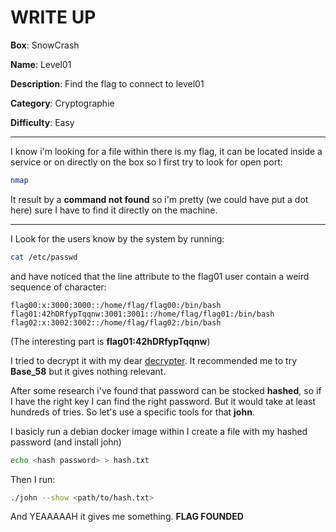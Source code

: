 # WRITE UP

**Box**:            SnowCrash

**Name**:           Level01

**Description**:    Find the flag to connect to level01

**Category**:       Cryptographie

**Difficulty**:     Easy

---

I know i'm looking for a file within there is my flag, it can be located inside a service or on directly on the box so I first try to look for open port:

```bash
nmap
```

It result by a **command not found** so i'm pretty (we could have put a dot here) sure I have to find it directly on the machine.

---

I Look for the users know by the system by running:
```bash
cat /etc/passwd
```
and have noticed that the line attribute to the flag01 user contain a weird sequence of character:
```
flag00:x:3000:3000::/home/flag/flag00:/bin/bash
flag01:42hDRfypTqqnw:3001:3001::/home/flag/flag01:/bin/bash
flag02:x:3002:3002::/home/flag/flag02:/bin/bash
```

(The interesting part is **flag01:42hDRfypTqqnw**)

I tried to decrypt it with my dear [decrypter](https://www.dcode.fr/).
It recommended me to try **Base_58** but it gives nothing relevant.

After some research i've found that password can be stocked **hashed**, so if I have the right key I can find the right password. But it would take at least hundreds of tries. So let's use a specific tools for that **john**.

I basicly run a debian docker image within I create a file with my hashed password (and install john)
```bash
echo <hash password> > hash.txt
```

Then I run:
```bash
./john --show <path/to/hash.txt>
```

And YEAAAAAH it gives me something.
**FLAG FOUNDED**